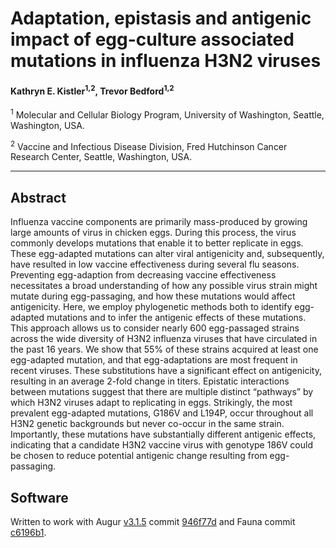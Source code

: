 # Adaptation, epistasis and antigenic impact of egg-culture associated mutations in influenza H3N2 viruses

#### Kathryn E. Kistler<sup>1,2</sup>, Trevor Bedford<sup>1,2</sup>

<sup>1</sup> Molecular and Cellular Biology Program, University of Washington, Seattle, Washington, USA.

<sup>2</sup> Vaccine and Infectious Disease Division, ​Fred Hutchinson Cancer Research Center, Seattle, Washington, USA.

--------

## Abstract

Influenza vaccine components are primarily mass-produced by growing large amounts of virus in chicken eggs. During this process, the virus commonly develops mutations that enable it to better replicate in eggs. These egg-adapted mutations can alter viral antigenicity and, subsequently, have resulted in low vaccine effectiveness during several flu seasons. Preventing egg-adaption from decreasing vaccine effectiveness necessitates a broad understanding of how any possible virus strain might mutate during egg-passaging, and how these mutations would affect antigenicity. Here, we employ phylogenetic methods both to identify egg-adapted mutations and to infer the antigenic effects of these mutations. This approach allows us to consider nearly 600 egg-passaged strains across the wide diversity of H3N2 influenza viruses that have circulated in the past 16 years. We show that 55% of these strains acquired at least one egg-adapted mutation, and that egg-adaptations are most frequent in recent viruses. These substitutions have a significant effect on antigenicity, resulting in an average 2-fold change in titers. Epistatic interactions between mutations suggest that there are multiple distinct “pathways” by which H3N2 viruses adapt to replicating in eggs. Strikingly, the most prevalent egg-adapted mutations, G186V and L194P, occur throughout all H3N2 genetic backgrounds but never co-occur in the same strain. Importantly, these mutations have substantially different antigenic effects, indicating that a candidate H3N2 vaccine virus with genotype 186V could be chosen to reduce potential antigenic change resulting from egg-passaging.

## Software

Written to work with Augur [v3.1.5](https://github.com/nextstrain/augur/releases/tag/3.1.5) commit [946f77d](https://github.com/nextstrain/augur/commit/946f77d9a1be6421253bcefebaf706a7e931d75b) and Fauna commit [c6196b1](https://github.com/nextstrain/fauna/commit/c6196b17bc5ac69b759739b69a4314976a934acd).
